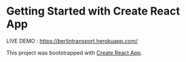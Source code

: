 
# Getting Started with Create React App

LIVE DEMO : https://berlintransport.herokuapp.com/

This project was bootstrapped with [Create React App](https://github.com/facebook/create-react-app).
